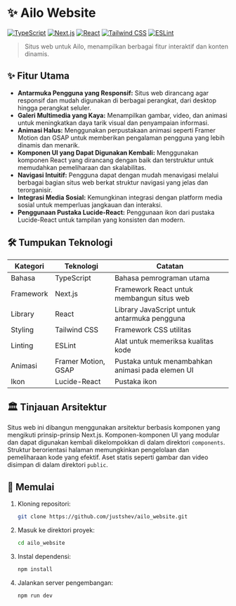 # ✨ Ailo Website

[![TypeScript](https://img.shields.io/badge/language-TypeScript-blue.svg)](https://www.typescriptlang.org/)
[![Next.js](https://img.shields.io/badge/framework-Next.js-orange.svg)](https://nextjs.org/)
[![React](https://img.shields.io/badge/library-React-61DAFB.svg)](https://reactjs.org/)
[![Tailwind CSS](https://img.shields.io/badge/styling-Tailwind%20CSS-teal.svg)](https://tailwindcss.com/)
[![ESLint](https://img.shields.io/badge/linting-ESLint-green.svg)](https://eslint.org/)


> Situs web untuk Ailo, menampilkan berbagai fitur interaktif dan konten dinamis.

## ✨ Fitur Utama

- **Antarmuka Pengguna yang Responsif:** Situs web dirancang agar responsif dan mudah digunakan di berbagai perangkat, dari desktop hingga perangkat seluler.
- **Galeri Multimedia yang Kaya:**  Menampilkan gambar, video, dan animasi untuk meningkatkan daya tarik visual dan penyampaian informasi.
- **Animasi Halus:** Menggunakan perpustakaan animasi seperti Framer Motion dan GSAP untuk memberikan pengalaman pengguna yang lebih dinamis dan menarik.
- **Komponen UI yang Dapat Digunakan Kembali:**  Menggunakan komponen React yang dirancang dengan baik dan terstruktur untuk memudahkan pemeliharaan dan skalabilitas.
- **Navigasi Intuitif:**  Pengguna dapat dengan mudah menavigasi melalui berbagai bagian situs web berkat struktur navigasi yang jelas dan terorganisir.
- **Integrasi Media Sosial:**  Kemungkinan integrasi dengan platform media sosial untuk memperluas jangkauan dan interaksi.
- **Penggunaan Pustaka Lucide-React:** Penggunaan ikon dari pustaka Lucide-React untuk tampilan yang konsisten dan modern.


## 🛠️ Tumpukan Teknologi

| Kategori       | Teknologi         | Catatan                                      |
|-----------------|--------------------|-----------------------------------------------|
| Bahasa          | TypeScript         | Bahasa pemrograman utama                     |
| Framework       | Next.js            | Framework React untuk membangun situs web       |
| Library         | React              | Library JavaScript untuk antarmuka pengguna    |
| Styling         | Tailwind CSS       | Framework CSS utilitas                         |
| Linting         | ESLint             | Alat untuk memeriksa kualitas kode              |
| Animasi         | Framer Motion, GSAP | Pustaka untuk menambahkan animasi pada elemen UI |
| Ikon            | Lucide-React       | Pustaka ikon                                  |


## 🏛️ Tinjauan Arsitektur

Situs web ini dibangun menggunakan arsitektur berbasis komponen yang mengikuti prinsip-prinsip Next.js.  Komponen-komponen UI yang modular dan dapat digunakan kembali dikelompokkan di dalam direktori `components`.  Struktur berorientasi halaman memungkinkan pengelolaan dan pemeliharaan kode yang efektif.  Aset statis seperti gambar dan video disimpan di dalam direktori `public`.

## 🚀 Memulai

1. Kloning repositori:
   ```bash
   git clone https://github.com/justshev/ailo_website.git
   ```
2. Masuk ke direktori proyek:
   ```bash
   cd ailo_website
   ```
3. Instal dependensi:
   ```bash
   npm install
   ```
4. Jalankan server pengembangan:
   ```bash
   npm run dev
   ```





